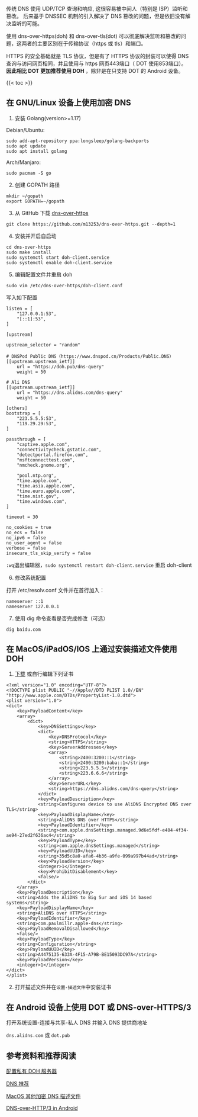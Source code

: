 
传统 DNS 使用 UDP/TCP 查询和响应, 这很容易被中间人（特别是 ISP）监听和篡改。
后来基于 DNSSEC 机制的引入解决了 DNS 篡改的问题，但是依旧没有解决监听的可能。

使用 dns-over-https(doh) 和 dns-over-tls(dot) 可以彻底解决监听和篡改的问题，这两者的主要区别在于传输协议（https 或 tls）和端口。

<!--more-->

HTTPS 的安全基础就是 TLS 协议，但是有了 HTTPS 协议的封装可以使得 DNS 查询与访问网页相同，并且使用与 https 网页443端口（ DOT 使用853端口）。
**因此相比 DOT 更加推荐使用 DOH** ，除非是在只支持 DOT 的 Android 设备。

{{< toc >}}

## 在 GNU/Linux 设备上使用加密 DNS

1. 安装 Golang(version>=1.17)

Debian/Ubuntu:

```
sudo add-apt-repository ppa:longsleep/golang-backports
sudo apt update
sudo apt install golang
```

Arch/Manjaro:

`sudo pacman -S go`

2. 创建 GOPATH 路径

```
mkdir ~/gopath
export GOPATH=~/gopath
```

3. 从 GitHub 下载 [ dns-over-https ](https://github.com/m13253/dns-over-https)

`git clone https://github.com/m13253/dns-over-https.git --depth=1`

4. 安装并开启自启动

```
cd dns-over-https
sudo make install
sudo systemctl start doh-client.service
sudo systemctl enable doh-client.service
```

5. 编辑配置文件并重启 doh

`sudo vim /etc/dns-over-https/doh-client.conf`

写入如下配置

```
listen = [
    "127.0.0.1:53",
    "[::1]:53",
]

[upstream]

upstream_selector = "random"

# DNSPod Public DNS（https://www.dnspod.cn/Products/Public.DNS）
[[upstream.upstream_ietf]]
    url = "https://doh.pub/dns-query"
    weight = 50

# Ali DNS
[[upstream.upstream_ietf]]
    url = "https://dns.alidns.com/dns-query"
    weight = 50

[others]
bootstrap = [
    "223.5.5.5:53",
    "119.29.29:53",
]

passthrough = [
    "captive.apple.com",
    "connectivitycheck.gstatic.com",
    "detectportal.firefox.com",
    "msftconnecttest.com",
    "nmcheck.gnome.org",

    "pool.ntp.org",
    "time.apple.com",
    "time.asia.apple.com",
    "time.euro.apple.com",
    "time.nist.gov",
    "time.windows.com",
]

timeout = 30

no_cookies = true
no_ecs = false
no_ipv6 = false
no_user_agent = false
verbose = false
insecure_tls_skip_verify = false
```

`:wq`退出编辑器，`sudo systemctl restart doh-client.service` 重启 doh-client

6. 修改系统配置

打开 /etc/resolv.conf 文件并在首行加入：

```
nameserver ::1
nameserver 127.0.0.1
```

7. 使用 dig 命令查看是否完成修改（可选）

`dig baidu.com`

## 在 MacOS/iPadOS/IOS 上通过安装描述文件使用 DOH

1. [下载](https://raw.githubusercontent.com/paulmillr/encrypted-dns/master/profiles/alibaba-https.mobileconfig) 或自行编辑下列证书

```
<?xml version="1.0" encoding="UTF-8"?>
<!DOCTYPE plist PUBLIC "-//Apple//DTD PLIST 1.0//EN" "http://www.apple.com/DTDs/PropertyList-1.0.dtd">
<plist version="1.0">
<dict>
	<key>PayloadContent</key>
	<array>
		<dict>
			<key>DNSSettings</key>
			<dict>
				<key>DNSProtocol</key>
				<string>HTTPS</string>
				<key>ServerAddresses</key>
				<array>
					<string>2400:3200::1</string>
					<string>2400:3200:baba::1</string>
					<string>223.5.5.5</string>
					<string>223.6.6.6</string>
				</array>
				<key>ServerURL</key>
				<string>https://dns.alidns.com/dns-query</string>
			</dict>
			<key>PayloadDescription</key>
			<string>Configures device to use AliDNS Encrypted DNS over TLS</string>
			<key>PayloadDisplayName</key>
			<string>AliDNS DNS over HTTPS</string>
			<key>PayloadIdentifier</key>
			<string>com.apple.dnsSettings.managed.9d6e5fdf-e404-4f34-ae94-27ed2f636ac4</string>
			<key>PayloadType</key>
			<string>com.apple.dnsSettings.managed</string>
			<key>PayloadUUID</key>
			<string>35d5c8a0-afa6-4b36-a9fe-099a997b44ad</string>
			<key>PayloadVersion</key>
			<integer>1</integer>
			<key>ProhibitDisablement</key>
			<false/>
		</dict>
	</array>
	<key>PayloadDescription</key>
	<string>Adds the AliDNS to Big Sur and iOS 14 based systems</string>
	<key>PayloadDisplayName</key>
	<string>AliDNS over HTTPS</string>
	<key>PayloadIdentifier</key>
	<string>com.paulmillr.apple-dns</string>
	<key>PayloadRemovalDisallowed</key>
	<false/>
	<key>PayloadType</key>
	<string>Configuration</string>
	<key>PayloadUUID</key>
	<string>A4475135-633A-4F15-A79B-BE15093DC97A</string>
	<key>PayloadVersion</key>
	<integer>1</integer>
</dict>
</plist>
```

2. 打开描述文件并在`设置-描述文件`中安装证书

## 在 Android 设备上使用 DOT 或 DNS-over-HTTPS/3

打开系统设置-连接与共享-私人 DNS 并输入 DNS 提供商地址

`dns.alidns.com` 或 `dot.pub`


## 参考资料和推荐阅读

[ 配置私有 DOH 服务器 ](https://www.aaflalo.me/2018/10/tutorial-setup-dns-over-https-server/)

[ DNS 推荐 ](https://blog.diing.uk/post/dns/)

[ MacOS 其他加密 DNS 描述文件 ](https://github.com/paulmillr/encrypted-dns)

[ DNS-over-HTTP/3 in Android ](https://security.googleblog.com/2022/07/dns-over-http3-in-android.html)
